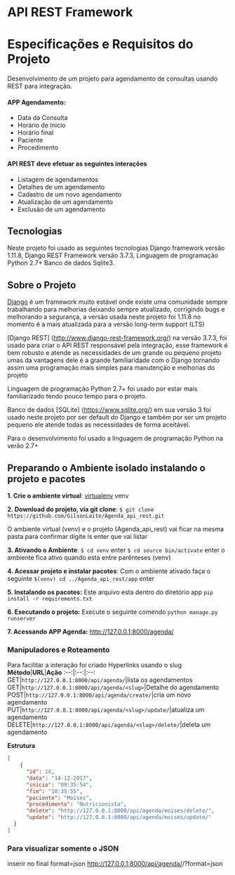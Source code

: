 # API REST Framework

# Especificações e Requisitos do Projeto
Desenvolvimento de um projeto para agendamento de consultas usando REST para integração.

#### APP Agendamento:
- Data da Consulta
- Horário de Inicio
- Horário final
- Paciente
- Procedimento

#### API REST deve efetuar as seguintes interações
- Listagem de agendamentos
- Detalhes de um agendamento
- Cadastro de um novo agendamento
- Atualização de um agendamento
- Exclusão de um agendamento


## Tecnologias
Neste projeto foi usado as seguintes tecnologias
Django framework versão 1.11.8,
Django REST Framework versão 3.7.3,
Linguagem de programação Python 2.7+
Banco de dados Sqlite3.

## Sobre o Projeto
[Django](https://www.djangoproject.com/) é um framework muito estável onde existe uma comunidade sempre trabalhando para melhorias
deixando sempre atualizado, corrigindo bugs e melhorando a segurança, a versão usada neste projeto foi 1.11.8 no momento é a mais atualizada para a versão long-term support (LTS)

[Django REST] (http://www.django-rest-framework.org/) na versão 3.7.3, foi usado para criar o API REST responsável pela integração, esse framework é bem robusto e atende as necessidades de um grande ou pequeno projeto umas da vantagens dele é a grande familiaridade com o Django tornando assim uma programação mais simples para manutenção e melhorias do projeto

Linguagem de programação Python 2.7+ foi usado por estar mais familiarizado
tendo pouco tempo para o projeto.

Banco de dados [SQLite] (https://www.sqlite.org/) em sua versão 3 foi usado neste projeto por ser default do Django e também  por ser um projeto pequeno ele atende todas as necessidades de forma aceitável.

Para o desenvolvimento foi usado a linguagem de programação Python na verão 2.7+

## Preparando o Ambiente isolado instalando o projeto e pacotes

**1. Crie o ambiente virtual**:
[virtualenv](http://virtualenv.readthedocs.org/) venv

**2. Download do projeto, via git clone**:
`$ git clone https://github.com/GilsonLeite/Agenda_api_rest.git`

O ambiente virtual (venv) e o projeto (Agenda_api_rest) vai ficar na mesma pasta
para confirmar digite ls enter que vai listar

**3. Ativando o Ambiente**:
`$ cd venv` enter
`$ cd source bin/activate` enter
o ambiente fica ativo quando esta entre parênteses (venv)

**4. Acessar projeto e instalar pacotes**:
Com o ambiente ativado faça o seguinte
`$(venv) cd ../Agenda_api_rest/app` enter

**5. Instalando os pacotes:**
Este arquivo esta dentro do diretório app
`pip install -r requirements.txt`


**6. Executando o projeto:**
Execute o seguinte comendo
`python manage.py runserver`

**7. Acessando APP Agenda:**
http://127.0.0.1:8000/agenda/



### Manipuladores e Roteamento
Para facilitar a interação foi criado Hyperlinks usando o slug
**Método**|**URL**|**Ação**
:--:|:--:|:--:
GET|`http://127.0.0.1:8000/api/agenda/`|lista os agendamentos
GET|`http://127.0.0.1:8000/api/agenda/<slug>`|Detalhe do agendamento
POST|`http://127.0.0.1:8000/api/agenda/create/`|cria um novo agendamento
PUT|`http://127.0.0.1:8000/api/agenda/<slug>/update/`|atualiza um agendamento
DELETE|`http://127.0.0.1:8000/api/agenda/<slug>/delete/`|deleta um agendamento

**Estrutura**

```json
[
    {
      "id": 18,
      "data": "14-12-2017",
      "inicio": "09:35:54",
      "fim": "10:35:55",
      "paciente": "Moises",
      "procedimento": "Nutricionista",
      "delete": "http://127.0.0.1:8000/api/agenda/moises/delete/",
      "update": "http://127.0.0.1:8000/api/agenda/moises/update/"
  }
]
```

### Para visualizar somente o JSON ##
inserir no final format=json
http://127.0.0.1:8000/api/agenda/<slug>/?format=json
